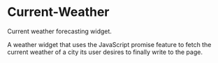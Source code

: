# Current-Weather
Current weather forecasting widget.

A weather widget that uses the JavaScript promise feature to fetch the current weather of a city its user desires to finally write to the page.

